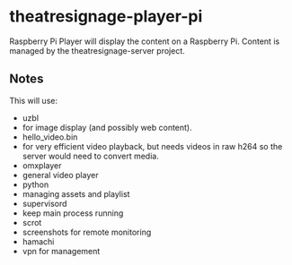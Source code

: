 # theatresignage-player-pi
Raspberry Pi Player will display the content on a Raspberry Pi.
Content is managed by the theatresignage-server project.


## Notes
This will use:
* uzbl
 * for image display (and possibly web content).
* hello_video.bin
 * for very efficient video playback, but needs videos in raw h264 so the server would need to convert media.
* omxplayer
 * general video player
* python
 * managing assets and playlist
* supervisord
 * keep main process running
* scrot
 * screenshots for remote monitoring
* hamachi
 * vpn for management
